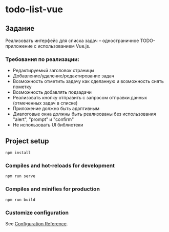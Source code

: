 # todo-list-vue

## Задание
Реализовать интерфейс для списка задач – одностраничное TODO-приложение с использованием Vue.js.

### Требования по реализации:
- Редактируемый заголовок страницы
- Добавление/удаление/редактирование задач
- Возможность отметить задачу как сделанную и возможность снять пометку
- Возможность добавлять подзадачи
- Реализовать кнопку отправить с запросом отправки данных (отмеченных задач в списке)
- Приложение должно быть адаптивным
- Диалоговые окна должны быть реализованы без использования "alert", "prompt" и "confirm"
- Не использовать UI библиотеки

## Project setup
```
npm install
```

### Compiles and hot-reloads for development
```
npm run serve
```

### Compiles and minifies for production
```
npm run build
```

### Customize configuration
See [Configuration Reference](https://cli.vuejs.org/config/).
